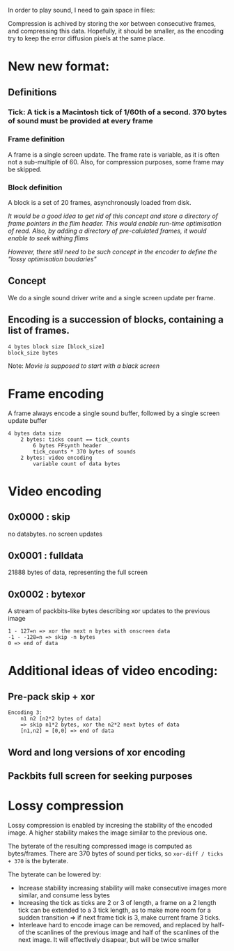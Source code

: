 In order to play sound, I need to gain space in files:

Compression is achived by storing the xor between consecutive frames, and compressing this data. Hopefully, it should be smaller, as the encoding try to keep the error diffusion pixels at the same place.

# New new format:

## Definitions

### Tick: A tick is a Macintosh tick of 1/60th of a second. 370 bytes of sound must be provided at every frame

### Frame definition

A frame is a single screen update. The frame rate is variable, as it is often not a sub-multiple of 60. Also, for compression purposes, some frame may be skipped.

### Block definition

A block is a set of 20 frames, asynchronously loaded from disk.

*It would be a good idea to get rid of this concept and store a directory of frame pointers in the flim header. This would enable run-time optimisation of read. Also, by adding a directory of pre-calulated frames, it would enable to seek withing flims*

*However, there still need to be such concept in the encoder to define the "lossy optimisation boudaries"*

## Concept

We do a single sound driver write and a single screen update per frame.

## Encoding is a succession of blocks, containing a list of frames.

    4 bytes block size [block_size]
    block_size bytes

Note: *Movie is supposed to start with a black screen*

# Frame encoding

A frame always encode a single sound buffer, followed by a single screen update buffer

    4 bytes data size
        2 bytes: ticks count == tick_counts
            6 bytes FFsynth header
            tick_counts * 370 bytes of sounds
        2 bytes: video encoding
            variable count of data bytes

# Video encoding

## 0x0000 : skip

no databytes. no screen updates

## 0x0001 : fulldata

21888 bytes of data, representing the full screen

## 0x0002 : bytexor

A stream of packbits-like bytes describing xor updates to the previous image

    1 - 127=n => xor the next n bytes with onscreen data
    -1 - -128=n => skip -n bytes
    0 => end of data


# Additional ideas of video encoding:

## Pre-pack skip + xor

    Encoding 3:
        n1 n2 [n2*2 bytes of data]
        => skip n1*2 bytes, xor the n2*2 next bytes of data
        [n1,n2] = [0,0] => end of data

## Word and long versions of xor encoding

## Packbits full screen for seeking purposes

# Lossy compression

Lossy compression is enabled by incresing the stability of the encoded image. A higher stability makes the image similar to the previous one.

The byterate of the resulting compressed image is computed as bytes/frames. There are 370 bytes of sound per ticks, so ``xor-diff / ticks + 370`` is the byterate.

The byterate can be lowered by:
* Increase stability
    increasing stability will make consecutive images more similar, and consume less bytes
* Increasing the tick
    as ticks are 2 or 3 of length, a frame on a 2 length tick can be extended to a 3 tick length, as to make more room for a sudden transition
    => if next frame tick is 3, make current frame 3 ticks.
* Interleave
    hard to encode image can be removed, and replaced by half-of the scanlines of the previous image and half of the scanlines of the next image. It will effectively disapear, but will be twice smaller
